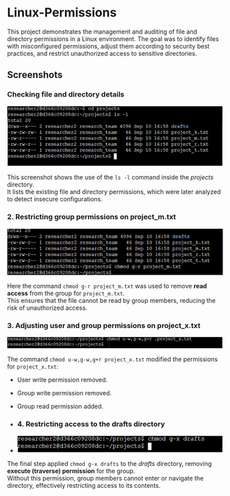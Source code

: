 # Linux-Permissions
This project demonstrates the management and auditing of file and directory permissions in a Linux environment. The goal was to identify files with misconfigured permissions, adjust them according to security best practices, and restrict unauthorized access to sensitive directories.
## Screenshots

### Checking file and directory details
![screenshots/cd ls -l.png](https://github.com/Dai05/Linux-Permissions/blob/822c832fb58f48c01b95754fbc1adf57030c77c2/screenshots/cd%20ls%20-l.png)

This screenshot shows the use of the `ls -l` command inside the *projects* directory.  
It lists the existing file and directory permissions, which were later analyzed to detect insecure configurations.

### 2. Restricting group permissions on project_m.txt
![screenshots/Chmod g.png](https://github.com/Dai05/Linux-Permissions/blob/main/screenshots/Chmod%20g.png?raw=true)

Here the command `chmod g-r project_m.txt` was used to remove **read access** from the group for `project_m.txt`.  
This ensures that the file cannot be read by group members, reducing the risk of unauthorized access.

### 3. Adjusting user and group permissions on project_x.txt
![screenshots/chmod-u.png](https://github.com/Dai05/Linux-Permissions/blob/a2b84973b60fb414fa95efe770ec2cd2e36ef436/screenshots/chmod-u.png)

The command `chmod u-w,g-w,g+r project_x.txt` modified the permissions for `project_x.txt`:  
- User write permission removed.  
- Group write permission removed.  
- Group read permission added.

- ### 4. Restricting access to the drafts directory
- ![screenshots/chmod-g-drafts.png](https://github.com/Dai05/Linux-Permissions/blob/274f0774f66d1c0d1c9581775e29360c11194bc8/screenshots/chmod-g-drafts.png)


The final step applied `chmod g-x drafts` to the *drafts* directory, removing **execute (traverse) permission** for the group.  
Without this permission, group members cannot enter or navigate the directory, effectively restricting access to its contents.
